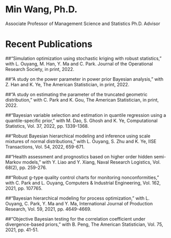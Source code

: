 # Min Wang, Ph.D.
Associate Professor of Management Science and Statistics
Ph.D. Advisor

# Recent Publications
##“Simulation optimization using stochastic kriging with robust statistics,” with L. Ouyang, M. Han, Y. Ma and C. Park. Journal of the Operational Research Society, in print, 2022.

##“A study on the power parameter in power prior Bayesian analysis,” with Z. Han and K. Ye, The American Statistician, in print, 2022.

##“A study on estimating the parameter of the truncated geometric distribution,” with C. Park and K. Gou, The American Statistician, in print, 2022.

##“Bayesian variable selection and estimation in quantile regression using a quantile-specific prior,” with M. Dao, S. Ghosh and K. Ye, Computational Statistics, Vol. 37, 2022, pp. 1339-1368.

##“Robust Bayesian hierarchical modeling and inference using scale mixtures of normal distributions,” with L. Ouyang, S. Zhu and K. Ye, IISE Transactions, Vol. 54, 2022, 659-671.

##“Health assessment and prognostics based on higher order hidden semi-Markov models,” with Y. Liao and Y. Xiang, Naval Research Logistics, Vol. 68(2), pp. 259-276.

##“Robust g-type quality control charts for monitoring nonconformities,” with C. Park and L. Ouyang, Computers & Industrial Engineering, Vol. 162, 2021, pp. 107765.

##“Bayesian hierarchical modeling for process optimization,” with L. Ouyang, C. Park, Y. Ma and Y. Ma, International Journal of Production Research, Vol. 59, 2021, pp. 4649-4669.

##“Objective Bayesian testing for the correlation coefficient under divergence-based priors,” with B. Peng, The American Statistician, Vol. 75, 2021, pp. 41-51.
